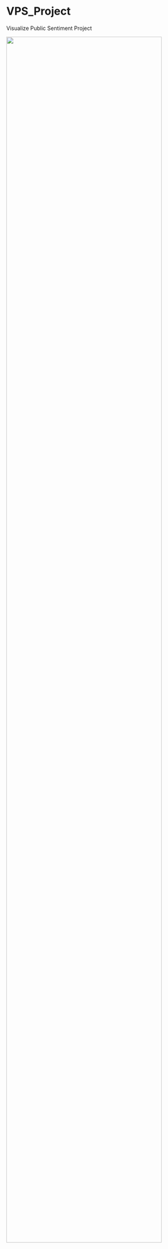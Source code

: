 # VPS_Project
Visualize Public Sentiment Project

<img width="90%" src="https://github.com/park-cho-eun/VPS_Project/issues/1#issue-1877614778"/>
